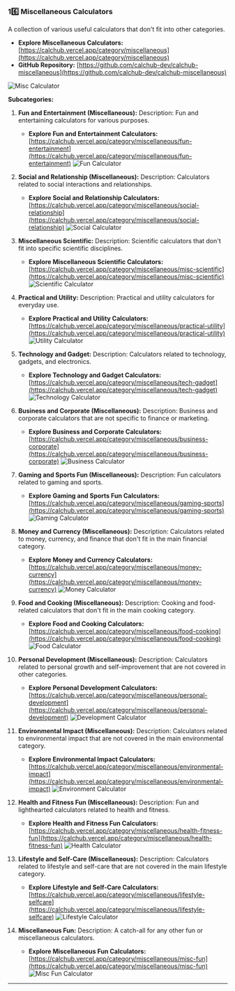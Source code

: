 ### **16️⃣ Miscellaneous Calculators**

A collection of various useful calculators that don't fit into other categories.

*   **Explore Miscellaneous Calculators:** [https://calchub.vercel.app/category/miscellaneous](https://calchub.vercel.app/category/miscellaneous)
*   **GitHub Repository:** [https://github.com/calchub-dev/calchub-miscellaneous](https://github.com/calchub-dev/calchub-miscellaneous)

![Misc Calculator](https://your-image-url.com/misc.png)

**Subcategories:**

1.  **Fun and Entertainment (Miscellaneous):**
    Description: Fun and entertaining calculators for various purposes.
    *   **Explore Fun and Entertainment Calculators:** [https://calchub.vercel.app/category/miscellaneous/fun-entertainment](https://calchub.vercel.app/category/miscellaneous/fun-entertainment)
    ![Fun Calculator](https://your-image-url.com/fun.png)

2.  **Social and Relationship (Miscellaneous):**
    Description: Calculators related to social interactions and relationships.
    *   **Explore Social and Relationship Calculators:** [https://calchub.vercel.app/category/miscellaneous/social-relationship](https://calchub.vercel.app/category/miscellaneous/social-relationship)
    ![Social Calculator](https://your-image-url.com/social.png)

3.  **Miscellaneous Scientific:**
    Description: Scientific calculators that don't fit into specific scientific disciplines.
    *   **Explore Miscellaneous Scientific Calculators:** [https://calchub.vercel.app/category/miscellaneous/misc-scientific](https://calchub.vercel.app/category/miscellaneous/misc-scientific)
    ![Scientific Calculator](https://your-image-url.com/scientific.png)

4.  **Practical and Utility:**
    Description: Practical and utility calculators for everyday use.
    *   **Explore Practical and Utility Calculators:** [https://calchub.vercel.app/category/miscellaneous/practical-utility](https://calchub.vercel.app/category/miscellaneous/practical-utility)
    ![Utility Calculator](https://your-image-url.com/utility.png)

5.  **Technology and Gadget:**
    Description: Calculators related to technology, gadgets, and electronics.
    *   **Explore Technology and Gadget Calculators:** [https://calchub.vercel.app/category/miscellaneous/tech-gadget](https://calchub.vercel.app/category/miscellaneous/tech-gadget)
    ![Technology Calculator](https://your-image-url.com/technology.png)

6.  **Business and Corporate (Miscellaneous):**
    Description: Business and corporate calculators that are not specific to finance or marketing.
    *   **Explore Business and Corporate Calculators:** [https://calchub.vercel.app/category/miscellaneous/business-corporate](https://calchub.vercel.app/category/miscellaneous/business-corporate)
    ![Business Calculator](https://your-image-url.com/business.png)

7.  **Gaming and Sports Fun (Miscellaneous):**
    Description: Fun calculators related to gaming and sports.
    *   **Explore Gaming and Sports Fun Calculators:** [https://calchub.vercel.app/category/miscellaneous/gaming-sports](https://calchub.vercel.app/category/miscellaneous/gaming-sports)
    ![Gaming Calculator](https://your-image-url.com/gaming.png)

8.  **Money and Currency (Miscellaneous):**
    Description: Calculators related to money, currency, and finance that don't fit in the main financial category.
    *   **Explore Money and Currency Calculators:** [https://calchub.vercel.app/category/miscellaneous/money-currency](https://calchub.vercel.app/category/miscellaneous/money-currency)
    ![Money Calculator](https://your-image-url.com/money.png)

9.  **Food and Cooking (Miscellaneous):**
    Description: Cooking and food-related calculators that don't fit in the main cooking category.
    *   **Explore Food and Cooking Calculators:** [https://calchub.vercel.app/category/miscellaneous/food-cooking](https://calchub.vercel.app/category/miscellaneous/food-cooking)
    ![Food Calculator](https://your-image-url.com/food.png)

10. **Personal Development (Miscellaneous):**
    Description: Calculators related to personal growth and self-improvement that are not covered in other categories.
    *   **Explore Personal Development Calculators:** [https://calchub.vercel.app/category/miscellaneous/personal-development](https://calchub.vercel.app/category/miscellaneous/personal-development)
    ![Development Calculator](https://your-image-url.com/development.png)

11. **Environmental Impact (Miscellaneous):**
    Description: Calculators related to environmental impact that are not covered in the main environmental category.
    *   **Explore Environmental Impact Calculators:** [https://calchub.vercel.app/category/miscellaneous/environmental-impact](https://calchub.vercel.app/category/miscellaneous/environmental-impact)
    ![Environment Calculator](https://your-image-url.com/environment.png)

12. **Health and Fitness Fun (Miscellaneous):**
    Description: Fun and lighthearted calculators related to health and fitness.
    *   **Explore Health and Fitness Fun Calculators:** [https://calchub.vercel.app/category/miscellaneous/health-fitness-fun](https://calchub.vercel.app/category/miscellaneous/health-fitness-fun)
    ![Health Calculator](https://your-image-url.com/health.png)

13. **Lifestyle and Self-Care (Miscellaneous):**
    Description: Calculators related to lifestyle and self-care that are not covered in the main lifestyle category.
    *   **Explore Lifestyle and Self-Care Calculators:** [https://calchub.vercel.app/category/miscellaneous/lifestyle-selfcare](https://calchub.vercel.app/category/miscellaneous/lifestyle-selfcare)
    ![Lifestyle Calculator](https://your-image-url.com/lifestyle.png)

14. **Miscellaneous Fun:**
    Description:  A catch-all for any other fun or miscellaneous calculators.
    *   **Explore Miscellaneous Fun Calculators:** [https://calchub.vercel.app/category/miscellaneous/misc-fun](https://calchub.vercel.app/category/miscellaneous/misc-fun)
    ![Misc Fun Calculator](https://your-image-url.com/miscfun.png)

---
